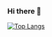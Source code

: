 ### Hi there 👋

[![Top Langs](https://github-readme-stats.vercel.app/api/top-langs/?username=ImmortalXO)](https://github.com/anuraghazra/github-readme-stats)

<!--
**ImmortalXO/ImmortalXO** is a ✨ _special_ ✨ repository because its `README.md` (this file) appears on your GitHub profile.

Here are some ideas to get you started:

- 🔭 I’m currently working on ...
- 🌱 I’m currently learning ...
- 👯 I’m looking to collaborate on ...
- 🤔 I’m looking for help with ...
- 💬 Ask me about ...
- 📫 How to reach me: ...
- 😄 Pronouns: ...
- ⚡ Fun fact: ...
-->
